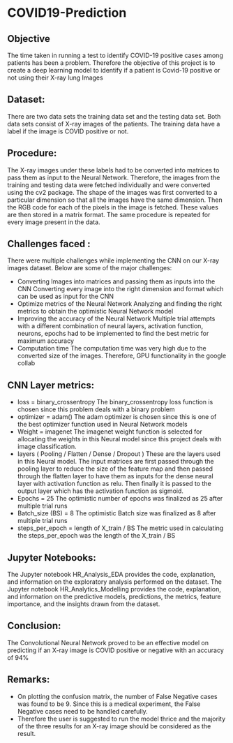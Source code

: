 # COVID19-Prediction

## Objective
The time taken in running a test to identify COVID-19 positive cases among patients has been a problem. Therefore the objective of this project is to create a deep learning model to identify if a patient is Covid-19 positive or not using their X-ray lung Images
## Dataset:
There are two data sets the training data set and the testing data set. Both data sets consist of X-ray images of the patients. The training data have a label if the image is COVID positive or not.

## Procedure:
The X-ray images under these labels had to be converted into matrices to pass them as input to the Neural Network. Therefore, the images from the training and testing data were fetched individually and were converted using the cv2 package. The shape of the images was first converted to a particular dimension so that all the images have the same dimension. Then the RGB code for each of the pixels in the image is fetched. These values are then stored in a matrix format. The same procedure is repeated for every image present in the data.
## Challenges faced :
There were multiple challenges while implementing the CNN on our X-ray images dataset. Below are some of the major challenges:
- Converting Images into matrices and passing them as inputs into the CNN
Converting every image into the right dimension and  format which can be used as input for the CNN
- Optimize metrics of the Neural Network
Analyzing and finding the right metrics to obtain the optimistic Neural Network model
- Improving the accuracy of the Neural Network
Multiple trial attempts with a different combination of neural layers, activation function, neurons, epochs had to be implemented to find the best metric for maximum accuracy
- Computation time
The computation time was very high due to the converted size of the images. Therefore, GPU functionality in the google collab

## CNN Layer metrics:
- loss = binary_crossentropy
The binary_crossentropy loss function is chosen since this problem deals with a binary problem
- optimizer = adam()
The adam optimizer is chosen since this is one of the best optimizer function used in Neural Network models
- Weight = imagenet
The imagenet weight function is selected for allocating the weights in this Neural model since this project deals with image classification.
- layers  ( Pooling / Flatten / Dense / Dropout )
These are the layers used in this Neural model. The input matrices are first passed through the pooling layer to reduce the size of the feature map and then passed through the flatten layer to have them as inputs for the dense neural layer with activation function as relu. Then finally it is passed to the output layer which has the activation function as sigmoid.
- Epochs = 25
The optimistic number of epochs was finalized as 25 after multiple trial runs
- Batch_size (BS) = 8
The optimistic Batch size was finalized as 8 after multiple trial runs
- steps_per_epoch = length of X_train / BS
The metric used in calculating the steps_per_epoch was the length of the X_train / BS


 
## Jupyter Notebooks:
The Jupyter notebook HR_Analysis_EDA provides the code, explanation, and information on the exploratory analysis performed on the dataset. The Jupyter notebook HR_Analytics_Modelling provides the code, explanation, and information on the predictive models, predictions, the metrics, feature importance, and the insights drawn from the dataset.

## Conclusion:
The Convolutional Neural Network proved to be an effective model on predicting if an X-ray image is COVID positive or negative with an accuracy of 94%


## Remarks:
- On plotting the confusion matrix, the number of False Negative cases was found to be 9. Since this is a medical experiment, the False Negative cases need to be handled carefully.
- Therefore the user is suggested to run the model thrice and the majority of the three results for an X-ray image should be considered as the result.
